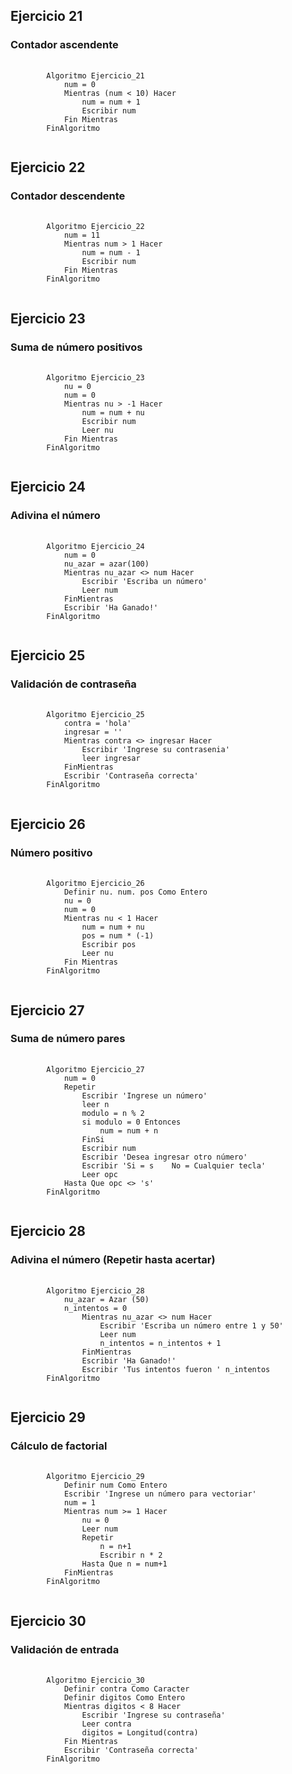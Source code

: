 <h2>Ejercicio 21</h2>
<h3>Contador ascendente</h3>
<pre>
    <code>
        Algoritmo Ejercicio_21
            num = 0
            Mientras (num < 10) Hacer
                num = num + 1
                Escribir num
            Fin Mientras
        FinAlgoritmo
    </code>
</pre>

<h2>Ejercicio 22</h2>
<h3>Contador descendente</h3>
<pre>
    <code>
        Algoritmo Ejercicio_22
            num = 11
            Mientras num > 1 Hacer
                num = num - 1
                Escribir num
            Fin Mientras
        FinAlgoritmo
    </code>
</pre>

<h2>Ejercicio 23</h2>
<h3>Suma de número positivos</h3>
<pre>
    <code>
        Algoritmo Ejercicio_23
            nu = 0
            num = 0
            Mientras nu > -1 Hacer
                num = num + nu
                Escribir num
                Leer nu
            Fin Mientras
        FinAlgoritmo
    </code>
</pre>

<h2>Ejercicio 24</h2>
<h3>Adivina el número</h3>
<pre>
    <code>
        Algoritmo Ejercicio_24
            num = 0
            nu_azar = azar(100)
            Mientras nu_azar <> num Hacer
                Escribir 'Escriba un número'
                Leer num
            FinMientras
            Escribir 'Ha Ganado!'
        FinAlgoritmo
    </code>
</pre>

<h2>Ejercicio 25</h2>
<h3>Validación de contraseña</h3>
<pre>
    <code>
        Algoritmo Ejercicio_25
            contra = 'hola'
            ingresar = ''
            Mientras contra <> ingresar Hacer
                Escribir 'Ingrese su contrasenia'
                leer ingresar
            FinMientras
            Escribir 'Contraseña correcta'
        FinAlgoritmo
    </code>
</pre>

<h2>Ejercicio 26</h2>
<h3>Número positivo</h3>
<pre>
    <code>
        Algoritmo Ejercicio_26
            Definir nu. num. pos Como Entero
            nu = 0
            num = 0
            Mientras nu < 1 Hacer
                num = num + nu
                pos = num * (-1)
                Escribir pos
                Leer nu
            Fin Mientras
        FinAlgoritmo
    </code>
</pre>

<h2>Ejercicio 27</h2>
<h3>Suma de número pares</h3>
<pre>
    <code>
        Algoritmo Ejercicio_27
            num = 0
            Repetir
                Escribir 'Ingrese un número'
                leer n
                modulo = n % 2
                si modulo = 0 Entonces
                    num = num + n
                FinSi
                Escribir num
                Escribir 'Desea ingresar otro número'
                Escribir 'Si = s    No = Cualquier tecla'
                Leer opc
            Hasta Que opc <> 's' 
        FinAlgoritmo
    </code>
</pre>

<h2>Ejercicio 28</h2>
<h3>Adivina el número (Repetir hasta acertar)</h3>
<pre>
    <code>
        Algoritmo Ejercicio_28
            nu_azar = Azar (50)
            n_intentos = 0
                Mientras nu_azar <> num Hacer
                    Escribir 'Escriba un número entre 1 y 50'
                    Leer num
                    n_intentos = n_intentos + 1
                FinMientras
                Escribir 'Ha Ganado!'
                Escribir 'Tus intentos fueron ' n_intentos
        FinAlgoritmo
    </code>
</pre>

<h2>Ejercicio 29</h2>
<h3>Cálculo de factorial</h3>
<pre>
    <code>
        Algoritmo Ejercicio_29
            Definir num Como Entero
            Escribir 'Ingrese un número para vectoriar'
            num = 1
            Mientras num >= 1 Hacer
                nu = 0
                Leer num
                Repetir
                    n = n+1
                    Escribir n * 2
                Hasta Que n = num+1
            FinMientras
        FinAlgoritmo
    </code>
</pre>

<h2>Ejercicio 30</h2>
<h3>Validación de entrada</h3>
<pre>
    <code>
        Algoritmo Ejercicio_30
            Definir contra Como Caracter
            Definir digitos Como Entero
            Mientras digitos < 8 Hacer
                Escribir 'Ingrese su contraseña'
                Leer contra
                digitos = Longitud(contra)
            Fin Mientras
            Escribir 'Contraseña correcta'
        FinAlgoritmo
    </code>
</pre>